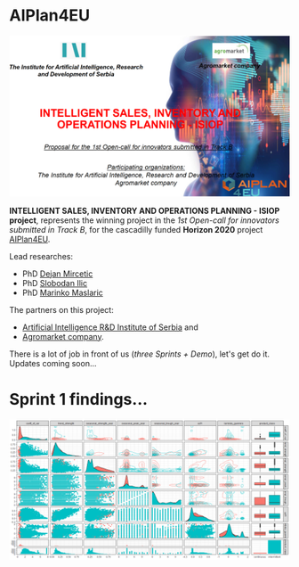 # AIPlan4EU

![](front.png)


**INTELLIGENT SALES, INVENTORY AND OPERATIONS PLANNING - ISIOP project**, represents the winning project in the *1st Open-call for innovators submitted in Track B*, for the cascadilly funded **Horizon 2020** project [AIPlan4EU](https://www.aiplan4eu-project.eu/).

Lead researches:

* PhD [Dejan Mircetic](https://www.linkedin.com/feed/update/urn:li:activity:6993199240374050816/)
* PhD [Slobodan Ilic](https://www.linkedin.com/posts/ai-institute-serbia_computervision-meet-ouriaicrew-activity-6965975239239311360-i4UL?utm_source=share&utm_medium=member_desktop)
* PhD [Marinko Maslaric](https://www.linkedin.com/in/marinko-maslaric-6058576/)

The partners on this project:

* [Artificial Intelligence R&D Institute of Serbia](https://www.ivi.ac.rs/) and
* [Agromarket company](https://www.agromarket.rs/).

There is a lot of job in front of us (*three Sprints + Demo*), let's get do it. Updates coming soon...

# Sprint 1 findings...

![Fig 1. Products statistical characteristics.](Fig1.png) 
